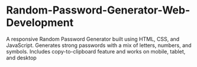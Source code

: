 # Random-Password-Generator-Web-Development
A responsive Random Password Generator built using HTML, CSS, and JavaScript. Generates strong passwords with a mix of letters, numbers, and symbols. Includes copy-to-clipboard feature and works on mobile, tablet, and desktop
